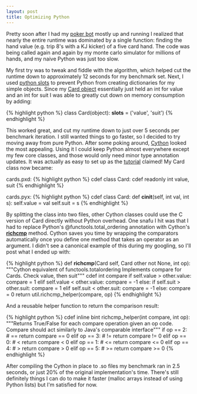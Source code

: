 ```yaml
---
layout: post
title: Optimizing Python
---
```


Pretty soon after I had my [poker
bot](https://github.com/gnmerritt/poker/) mostly up and running I
realized that nearly the entire runtime was dominated by a single
function: finding the hand value (e.g. trip 8's with a KJ kicker) of a
five card hand. The code was being called again and again by my monte
carlo simulator for millions of hands, and my naive Python was just
too slow.

My first try was to tweak and fiddle with the algorithm, which helped
cut the runtime down to approximately 12 seconds for my benchmark
set. Next, I used [python
slots](http://docs.python.org/release/2.5.2/ref/slots.html) to prevent
Python from creating dictionaries for my simple objects. Since my
[Card
object](https://github.com/gnmerritt/poker/blob/695d0934a46f971176418b4f09d6ac1560f783b2/pokeher/cards.pyx)
essentially just held an int for value and an int for suit I was able
to greatly cut down on memory consumption by adding:

{% highlight python %}
class Card(object):
    __slots__ = ('value', 'suit')
{% endhighlight %}

This worked great, and cut my runtime down to just over 5 seconds per
benchmark iteration. I still wanted things to go faster, so I decided
to try moving away from pure Python. After some poking around,
[Cython](http://cython.org) looked the most appealing. Using it I
could keep Python almost everywhere except my few core classes, and
those would only need minor type annotation updates. It was actually
as easy to set up as the
[tutorial](http://docs.cython.org/src/quickstart/overview.html)
claimed! My Card class now became:

cards.pxd:
{% highlight python %}
cdef class Card:
    cdef readonly int value, suit
{% endhighlight %}

cards.pyx:
{% highlight python %}
cdef class Card:
   def __cinit__(self, int val, int s):
        self.value = val
        self.suit = s
{% endhighlight %}

By splitting the class into two files, other Cython classes could use
the C version of Card directly without Python overhead. One snafu I
hit was that I had to replace Python's @functools.total_ordering
annotation with Cython's
[__richcmp__](http://docs.cython.org/src/userguide/special_methods.html#rich-comparisons)
method. Cython saves you time by wrapping the comparators
automatically once you define one method that takes an operator as an
argument. I didn't see a canonical example of this during my googling,
so I'll post what I ended up with:

{% highlight python %}
def __richcmp__(Card self, Card other not None, int op):
    """Cython equivalent of functools.totalordering
    Implements compare for Cards. Check value, then suit"""
    cdef int compare
    if self.value > other.value:
        compare = 1
    elif self.value < other.value:
        compare = -1
    else:
        if self.suit > other.suit:
            compare = 1
        elif self.suit < other.suit:
            compare = -1
        else:
            compare = 0
    return util.richcmp_helper(compare, op)
{% endhighlight %}

And a reusable helper function to return the comparison result:

{% highlight python %}
cdef inline bint richcmp_helper(int compare, int op):
    """Returns True/False for each compare operation given an op code.
    Compare should act similarly to Java's comparable interface"""
    if op == 2: # ==
        return compare == 0
    elif op == 3: # !=
        return compare != 0
    elif op == 0: # <
        return compare < 0
    elif op == 1: # <=
        return compare <= 0
    elif op == 4: # >
        return compare > 0
    elif op == 5: # >=
        return compare >= 0
{% endhighlight %}

After compiling the Cython in place to .so files my benchmark ran in
2.5 seconds, or just 20% of the original implementation's
time. There's still definitely things I can do to make it faster
(malloc arrays instead of using Python lists) but I'm satisfied for
now.
